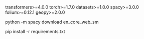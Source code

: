 transformers>=4.0.0
torch>=1.7.0
datasets>=1.0.0
spacy>=3.0.0
folium>=0.12.1
geopy>=2.0.0



python -m spacy download en_core_web_sm

pip install -r requirements.txt


